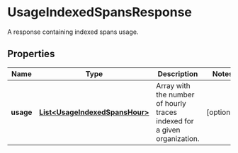 # UsageIndexedSpansResponse

A response containing indexed spans usage.

## Properties

| Name      | Type                                                              | Description                                                              | Notes      |
| --------- | ----------------------------------------------------------------- | ------------------------------------------------------------------------ | ---------- |
| **usage** | [**List&lt;UsageIndexedSpansHour&gt;**](UsageIndexedSpansHour.md) | Array with the number of hourly traces indexed for a given organization. | [optional] |

